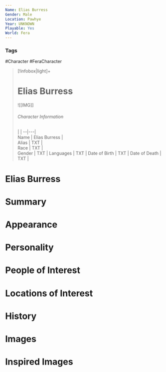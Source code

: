 ```yaml
---
Name: Elias Burress
Gender: Male
Location: Pawhye
Year: UNKNOWN
Playable: Yes
World: Fera
---
```


### Tags
#Character #FeraCharacter 

> [!infobox|light]+  
> # Elias Burress  
> ![[IMG]]  
> ###### Character Information
>  |   |
> --|---|  
> Name | Elias Burress |  
> Alias | TXT |  
> Race | TXT |  
> Gender | TXT |
> Languages | TXT |
> Date of Birth | TXT |
> Date of Death | TXT |

# Elias Burress

# Summary

# Appearance

# Personality

# People of Interest

# Locations of Interest

# History

# Images

# Inspired Images
